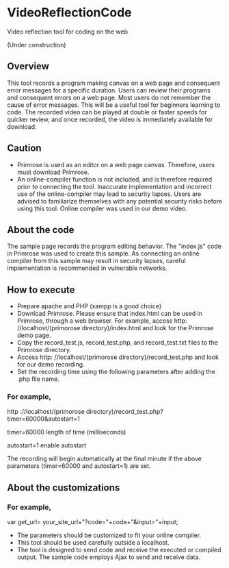 # VideoReflectionCode
Video reflection tool for coding on the web

(Under construction)

## Overview
This tool records a program making canvas on a web page and consequent error messages for a specific duration. Users can review their programs and consequent errors on a web page. Most users do not remember the cause of error messages. This will be a useful tool for beginners learning to code. The recorded video can be played at double or faster speeds for quicker review, and once recorded, the video is immediately available for download.

## Caution
-	Primrose is used as an editor on a web page canvas. Therefore, users must download Primrose.
-	An online-compiler function is not included, and is therefore required prior to connecting the tool. Inaccurate implementation and incorrect use of the online-compiler may lead to security lapses. Users are advised to familiarize themselves with any potential security risks before using this tool. Online compiler was used in our demo video.

## About the code
The sample page records the program editing behavior. The "index.js" code in Primrose was used to create this sample. As connecting an online compiler from this sample may result in security lapses, careful implementation is recommended in vulnerable networks.

## How to execute
-	Prepare apache and PHP (xampp is a good choice)
-	Download Primrose. Please ensure that index.html can be used in Primrose, through a web browser. 
     For example, access http: //localhost/(primorose directory)/index.html and look for the Primrose demo page.
-	Copy the record_test.js, record_test.php, and record_test.txt files to the Primrose directory.
-	Access http: //localhost/(primorose directory)/record_test.php and look for our demo recording.
-	Set the recording time using the following parameters after adding the .php file name. 

### For example,

http ://localhost/(primorose directory)/record_test.php?timer=60000&autostart=1

timer=60000   length of time (milliseconds)

autostart=1    enable autostart


The recording will begin automatically at the final minute if the above parameters (timer=60000 and autostart=1) are set.

## About the customizations

### For example,
var get_url= your_site_url+"?code="+code+"&input="+input;
- The parameters should be customized to fit your online compiler.
- This tool should be used carefully outside a localhost. 
- The tool is designed to send code and receive the executed or compiled output. The sample code employs Ajax to send and receive data.
